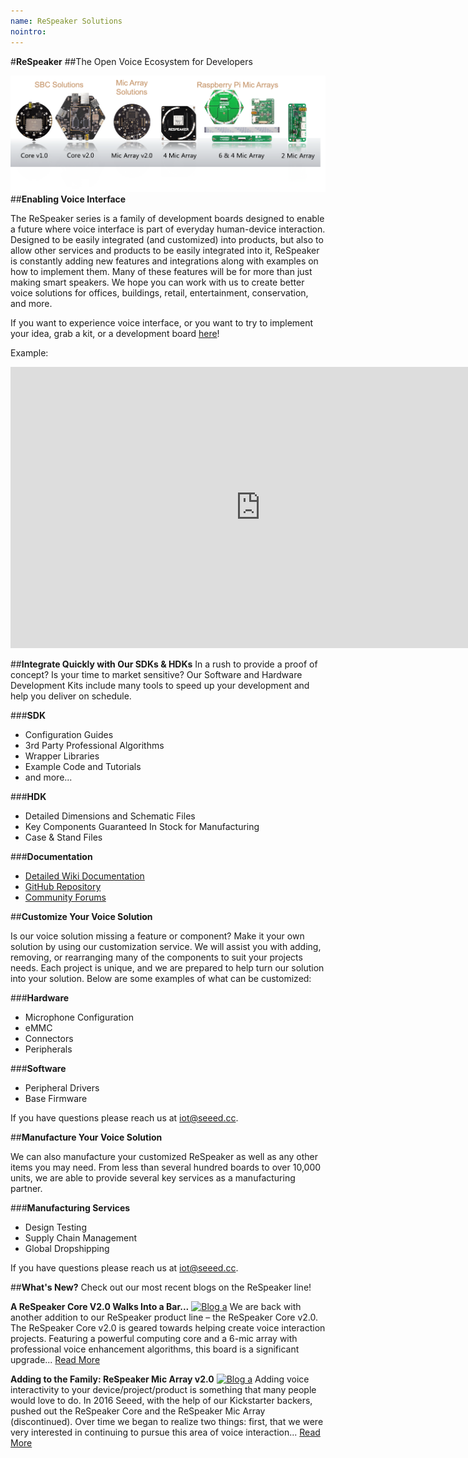 ```yaml
---
name: ReSpeaker Solutions
nointro:
---
```


#**ReSpeaker**
##The Open Voice Ecosystem for Developers

[![All ReSpeaker Dev Boards](https://github.com/SeeedDocument/ReSpeakerSolutions/blob/master/img/FullReSpeakerLine.png?raw=true)](http://www.seeedstudio.com/series/Respeaker-10.html)
##**Enabling Voice Interface**

The ReSpeaker series is a family of development boards designed to enable a future where voice interface is part of everyday human-device interaction. Designed to be easily integrated (and customized) into products, but also to allow other services and products to be easily integrated into it, ReSpeaker is constantly adding new features and integrations along with examples on how to implement them. Many of these features will be for more than just making smart speakers. We hope you can work with us to create better voice solutions for offices, buildings, retail, entertainment, conservation, and more.

If you want to experience voice interface, or you want to try to implement your idea, grab a kit, or a development board [here](http://www.seeedstudio.com/series/Respeaker-10.html)!

Example:
<iframe width="800" height="450" src="https://www.youtube.com/embed/tdIsCRXKoVI" frameborder="0" allow="autoplay; encrypted-media" allowfullscreen></iframe>


##**Integrate Quickly with Our SDKs & HDKs**
In a rush to provide a proof of concept? Is your time to market sensitive? Our Software and Hardware Development Kits include many tools to speed up your development and help you deliver on schedule.

###**SDK**

- Configuration Guides
- 3rd Party Professional Algorithms
- Wrapper Libraries
- Example Code and Tutorials
- and more...

###**HDK**

- Detailed Dimensions and Schematic Files
- Key Components Guaranteed In Stock for Manufacturing
- Case & Stand Files

###**Documentation**

- [Detailed Wiki Documentation](http://wiki.seeedstudio.com/ReSpeaker/)
- [GitHub Repository](https://github.com/respeaker)
- [Community Forums](https://forum.seeedstudio.com/)


##**Customize Your Voice Solution**

Is our voice solution missing a feature or component? Make it your own solution by using our customization service. We will assist you with adding, removing, or rearranging many of the components to suit your projects needs. Each project is unique, and we are prepared to help turn our solution into your solution.  Below are some examples of what can be customized:

###**Hardware**

- Microphone Configuration
- eMMC
- Connectors
- Peripherals

###**Software**

- Peripheral Drivers
- Base Firmware

If you have questions please reach us at [iot@seeed.cc](iot@seeed.cc).


##**Manufacture Your Voice Solution**

We can also manufacture your customized ReSpeaker as well as any other items you may need. From less than several hundred boards to over 10,000 units, we are able to provide several key services as a manufacturing partner.

###**Manufacturing Services**

- Design Testing
- Supply Chain Management
- Global Dropshipping

If you have questions please reach us at [iot@seeed.cc](iot@seeed.cc).


##**What's New?**
Check out our most recent blogs on the ReSpeaker line!

**A ReSpeaker Core V2.0 Walks Into a Bar...**
[![Blog a](http://www.seeedstudio.com/blog/wp-content/uploads/2018/06/Banner-1030x466.jpg)](http://www.seeedstudio.com/blog/2018/06/22/a-respeaker-core-v2-0-walks-into-a-bar/)
We are back with another addition to our ReSpeaker product line – the ReSpeaker Core v2.0. The ReSpeaker Core v2.0 is geared towards helping create voice interaction projects. Featuring a powerful computing core and a 6-mic array with professional voice enhancement algorithms, this board is a significant upgrade... [Read More](http://www.seeedstudio.com/blog/2018/06/22/a-respeaker-core-v2-0-walks-into-a-bar/)


**Adding to the Family: ReSpeaker Mic Array v2.0**
[![Blog a](http://www.seeedstudio.com/blog/wp-content/uploads/2018/05/playback.jpg)](http://www.seeedstudio.com/blog/2018/05/22/adding-to-the-family-respeaker-mic-array-v2-0/)
Adding voice interactivity to your device/project/product is something that many people would love to do. In 2016 Seeed, with the help of our Kickstarter backers, pushed out the ReSpeaker Core and the ReSpeaker Mic Array (discontinued). Over time we began to realize two things: first, that we were very interested in continuing to pursue this area of voice interaction... [Read More](http://www.seeedstudio.com/blog/2018/05/22/adding-to-the-family-respeaker-mic-array-v2-0/)
